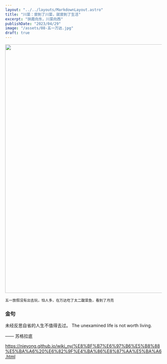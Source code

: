 ```yaml
---
layout: "../../layouts/MarkdownLayout.astro"
title: "川菜：尝到了川菜，就尝到了生活"
excerpt: "扶霞向东，川菜向西"
publishDate: "2023/04/29"
image: "/assets/08-五一万达.jpg"
draft: true
---
```


<img src="/assets/08-五一万达.jpg" loading="lazy" width=800/>

<small>五一放假没有出去玩，怕人多，在万达吃了太二酸菜鱼，看到了月亮</small>

### 金句

未经反思自省的人生不值得去过。
The unexamined life is not worth living.

—— 苏格拉底

https://nieyong.github.io/wiki_ny/%E8%BF%B7%E6%97%B6%E5%B8%88%E5%BA%A6%20%E6%82%9F%E4%BA%86%E8%87%AA%E5%BA%A6.html